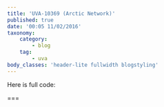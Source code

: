 ```yaml
---
title: 'UVA-10369 (Arctic Network)'
published: true
date: '00:05 11/02/2016'
taxonomy:
    category:
        - blog
    tag:
        - uva
body_classes: 'header-lite fullwidth blogstyling'
---
```


Here is full code:

===

```cpp

```